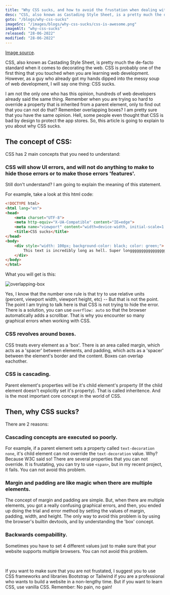 ```yaml
---
title: "Why CSS sucks, and how to avoid the frustation when dealing with CSS."
desc: "CSS, also known as Castading Style Sheet, is a pretty much the de-facto standard when it comes to decorating the web. CSS is probably one of the first thing that you touched when you are learning web development. However, as a guy who already got my hands dipped into the messy soup of web development, I will say one thing: CSS sucks. Here's why."
goto: "/blogs/why-css-sucks"
imageSrc: "/images/blogs/why-css-sucks/css-is-awesome.png"
imageAlt: "why-css-sucks"
released: "28-06-2022"
modified: "28-06-2022"
---
```


[Image source](https://dev.to/vicainelli/css-is-awesome-3dca).

CSS, also known as Castading Style Sheet, is pretty much the de-facto standard when it comes to decorating the web. CSS is probably one of the first thing that you touched when you are learning web development. However, as a guy who already got my hands dipped into the messy soup of web development, I will say one thing: CSS sucks.

I am not the only one who has this opinion, hundreds of web developers already said the same thing. Remember when you are trying so hard to override a property that is inherited from a parent element, only to find out that you can not do that? Remember overlapping boxes? I am pretty sure that you have the same opinion. Hell, some people even thought that CSS is bad by design to protect the app stores. So, this article is going to explain to you about why CSS sucks.

## The concept of CSS:

CSS has 2 main concepts that you need to understand:

### CSS will show UI errors, and will not do anything to make to hide those errors or to make those errors 'features'. 

Still don't understand? I am going to explain the meaning of this statement.

For example, take a look at this html code:

```html
<!DOCTYPE html>
<html lang="en">
<head>
    <meta charset="UTF-8">
    <meta http-equiv="X-UA-Compatible" content="IE=edge">
    <meta name="viewport" content="width=device-width, initial-scale=1.0">
    <title>CSS sucks</title>
</head>
<body>
    <div style="width: 100px; background-color: black; color: green;">
        This text is incredibly long as hell. Super longggggggggggggggggggggggg.
    </div>
</body>
</html>
```

What you will get is this:

![overlapping-box](/images/blogs/why-css-sucks/demo-1.png)

Yes, I know that the number one rule is that try to use relative units (percent, viewport width, viewport height, etc) -- But that is not the point. The point I am trying to talk here is that CSS is not trying to hide the error. There is a solution, you can use ```overflow: auto``` so that the browser automatically adds a scrollbar. That is why you encounter so many graphical errors when working with CSS.

### CSS revolves around boxes.

CSS treats every element as a 'box'. There is an area called margin, which acts as a 'spacer' between elements, and padding, which acts as a 'spacer' between the element's border and the content. Boxes can overlap eachother.

### CSS is cascading.

Parent element's properties will be it's child element's property (If the child element doesn't explicitly set it's property). That is called inheritence. And is the most important core concept in the world of CSS.

## Then, why CSS sucks?

There are 2 reasons:

### Cascading concepts are executed so poorly.

For example, if a parent element sets a property called ```text-decoration``` ```none```, it's child element can not override the ```text-decoration``` value. Why? Because W3C said so! There are several properties that you can not override. It is frustating, you can try to use ```<span>```, but in my recent project, it fails. You can not avoid this problem.

### Margin and padding are like magic when there are multiple elements.

The concept of margin and padding are simple. But, when there are multiple elements, you got a really confusing graphical errors, and then, you ended up doing the trial and error method by setting the values of margin, padding, width, and height. The only way to avoid this problem is by using the browser's builtin devtools, and by understanding the 'box' concept.

### Backwards compabillity.

Sometimes you have to set 4 different values just to make sure that your website supports multiple browsers. You can not avoid this problem.

<br>

If you want to make sure that you are not frustated, I suggest you to use CSS frameworks and libraries Bootstrap or Tailwind if you are a professional who wants to build a website in a non-lengthy time. But if you want to learn CSS, use vanilla CSS. Remember: No pain, no gain!